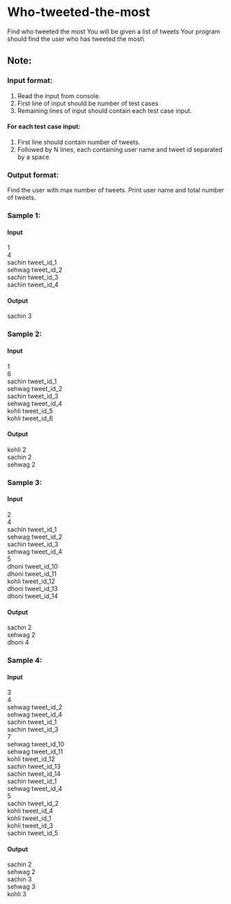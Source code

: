 # Who-tweeted-the-most
Find who tweeted the most  You will be given a list of tweets Your program should find the user who has tweeted the most\

## Note:
### Input format:
  1. Read the input from console.
  2. First line of input should be number of test cases
  3. Remaining lines of input should contain each test case input. 

#### For each test case input:
  1. First line should contain number of tweets.
  2. Followed by N lines, each containing user name and tweet id separated by a space.

### Output format:
Find the user with max number of tweets. Print user name and total number of tweets.


### Sample 1:
#### Input 
1\
4\
sachin tweet_id_1\
sehwag tweet_id_2\
sachin tweet_id_3\
sachin tweet_id_4

#### Output
sachin 3


### Sample 2:
#### Input 
1\
6\
sachin tweet_id_1\
sehwag tweet_id_2\
sachin tweet_id_3\
sehwag tweet_id_4\
kohli tweet_id_5\
kohli tweet_id_6

#### Output
kohli 2\
sachin 2\
sehwag 2



### Sample 3:
#### Input 
2\
4\
sachin tweet_id_1\
sehwag tweet_id_2\
sachin tweet_id_3\
sehwag tweet_id_4\
5\
dhoni tweet_id_10\
dhoni tweet_id_11\
kohli tweet_id_12\
dhoni tweet_id_13\
dhoni tweet_id_14

#### Output
sachin 2\
sehwag 2\
dhoni 4

### Sample 4:
#### Input
3\
4\
sehwag tweet_id_2\
sehwag tweet_id_4\
sachin tweet_id_1\
sachin tweet_id_3\
7\
sehwag tweet_id_10\
sehwag tweet_id_11\
kohli tweet_id_12\
sachin tweet_id_13\
sachin tweet_id_14\
sachin tweet_id_1\
sehwag tweet_id_4\
5\
sachin tweet_id_2\
kohli tweet_id_4\
kohli tweet_id_1\
kohli tweet_id_3\
sachin tweet_id_5

#### Output
sachin 2\
sehwag 2\
sachin 3\
sehwag 3\
kohli 3
